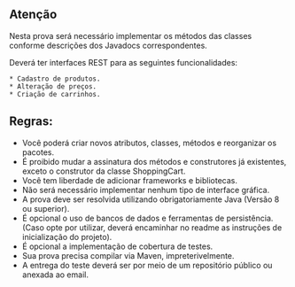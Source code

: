 ## Atenção
Nesta prova será necessário implementar os métodos das classes conforme descrições dos Javadocs correspondentes.

Deverá ter interfaces REST para as seguintes funcionalidades:

    * Cadastro de produtos.
    * Alteração de preços.
    * Criação de carrinhos.

## Regras:

* Você poderá criar novos atributos, classes, métodos e reorganizar os pacotes.
* É proibido mudar a assinatura dos métodos e construtores já existentes, exceto o construtor da classe ShoppingCart.
* Você tem liberdade de adicionar frameworks e bibliotecas.
* Não será necessário implementar nenhum tipo de interface gráfica.
* A prova deve ser resolvida utilizando obrigatoriamente Java (Versão 8 ou superior).
* É opcional o uso de bancos de dados e ferramentas de persistência.
  (Caso opte por utilizar, deverá encaminhar no readme as instruções de inicialização do projeto).
* É opcional a implementação de cobertura de testes.
* Sua prova precisa compilar via Maven, impreterivelmente.
* A entrega do teste deverá ser por meio de um repositório público ou anexada ao email.